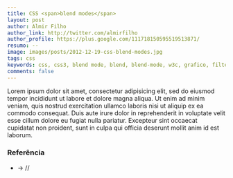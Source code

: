 ```yaml
---
title: CSS <span>blend modes</span>
layout: post
author: Almir Filho
author_link: http://twitter.com/almirfilho
author_profile: https://plus.google.com/111718150595519513871/
resumo: --
image: images/posts/2012-12-19-css-blend-modes.jpg
tags: css
keywords: css, css3, blend mode, blend, blend-mode, w3c, grafico, filter, filtros, mistura
comments: false
---
```


Lorem ipsum dolor sit amet, consectetur adipisicing elit, sed do eiusmod
tempor incididunt ut labore et dolore magna aliqua. Ut enim ad minim veniam,
quis nostrud exercitation ullamco laboris nisi ut aliquip ex ea commodo
consequat. Duis aute irure dolor in reprehenderit in voluptate velit esse
cillum dolore eu fugiat nulla pariatur. Excepteur sint occaecat cupidatat non
proident, sunt in culpa qui officia deserunt mollit anim id est laborum.

<aside class="fonte">
    <h3>Referência</h3>
    <ul>
        <li>→<a href="" alt="" title=""></a> <span class="comment">// </span></li>
    </ul>
</aside>